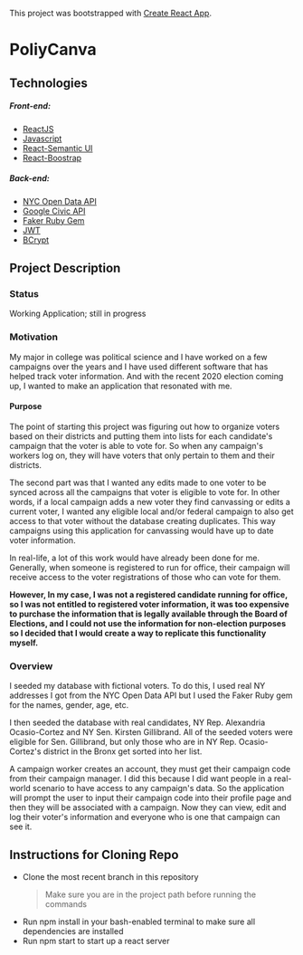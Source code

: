 This project was bootstrapped with [Create React App](https://github.com/facebook/create-react-app).

# PoliyCanva

## Technologies

##### Front-end:

- [ReactJS](https://reactjs.org/)
- [Javascript](https://developer.mozilla.org/en-US/docs/Web/JavaScript)
- [React-Semantic UI](https://react.semantic-ui.com/)
- [React-Boostrap](https://react-bootstrap.github.io/)

##### Back-end:

- [NYC Open Data API](https://opendata.cityofnewyork.us/)
- [Google Civic API](https://developers.google.com/civic-information)
- [Faker Ruby Gem](https://rubygems.org/gems/faker)
- [JWT](https://jwt.io/)
- [BCrypt](https://rubygems.org/gems/bcrypt/versions/3.1.12)

## Project Description

### Status

Working Application; still in progress

### Motivation

My major in college was political science and I have worked on a few campaigns over the years and I have used different software that has helped track voter information. And with the recent 2020 election coming up, I wanted to make an application that resonated with me.

#### Purpose

The point of starting this project was figuring out how to organize voters based on their districts and putting them into lists for each candidate's campaign that the voter is able to vote for. So when any campaign's workers log on, they will have voters that only pertain to them and their districts.

The second part was that I wanted any edits made to one voter to be synced across all the campaigns that voter is eligible to vote for. In other words, if a local campaign adds a new voter they find canvassing or edits a current voter, I wanted any eligible local and/or federal campaign to also get access to that voter without the database creating duplicates. This way campaigns using this application for canvassing would have up to date voter information.

In real-life, a lot of this work would have already been done for me. Generally, when someone is registered to run for office, their campaign will receive access to the voter registrations of those who can vote for them.

**However, In my case, I was not a registered candidate running for office, so I was not entitled to registered voter information, it was too expensive to purchase the information that is legally available through the Board of Elections, and I could not use the information for non-election purposes so I decided that I would create a way to replicate this functionality myself.**

### Overview

I seeded my database with fictional voters. To do this, I used real NY addresses I got from the NYC Open Data API but I used the Faker Ruby gem for the names, gender, age, etc.

I then seeded the database with real candidates, NY Rep. Alexandria Ocasio-Cortez and NY Sen. Kirsten Gillibrand. All of the seeded voters were eligible for Sen. Gillibrand, but only those who are in NY Rep. Ocasio-Cortez's district in the Bronx get sorted into her list.

A campaign worker creates an account, they must get their campaign code from their campaign manager. I did this because I did want people in a real-world scenario to have access to any campaign's data. So the application will prompt the user to input their campaign code into their profile page and then they will be associated with a campaign. Now they can view, edit and log their voter's information and everyone who is one that campaign can see it.

## Instructions for Cloning Repo

- Clone the most recent branch in this repository
  > Make sure you are in the project path before running the commands
- Run npm install in your bash-enabled terminal to make sure all dependencies are installed
- Run npm start to start up a react server
